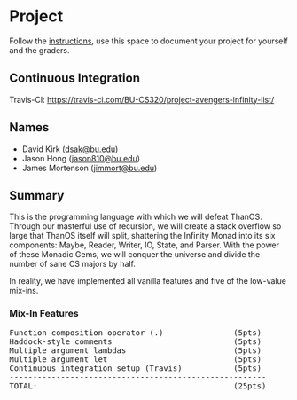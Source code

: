# Project

Follow the [instructions](INSTRUCTIONS.md), use this space to document your project for yourself and the graders.

## Continuous Integration
Travis-CI: https://travis-ci.com/BU-CS320/project-avengers-infinity-list/

## Names
- David Kirk (dsak@bu.edu)
- Jason Hong (jason810@bu.edu)
- James Mortenson (jimmort@bu.edu)

## Summary
This is the programming language with which we will defeat ThanOS. Through our masterful use of recursion, we will create a stack overflow so large that ThanOS itself will split, shattering the Infinity Monad into its six components: Maybe, Reader, Writer, IO, State, and Parser. With the power of these Monadic Gems, we will conquer the universe and divide the number of sane CS majors by half.

In reality, we have implemented all vanilla features and five of the low-value mix-ins.

### Mix-In Features
<pre>
Function composition operator (.)               (5pts)
Haddock-style comments                          (5pts)
Multiple argument lambdas                       (5pts)
Multiple argument let                           (5pts)
Continuous integration setup (Travis)           (5pts)
-------------------------------------------------------
TOTAL:                                          (25pts)
</pre>



